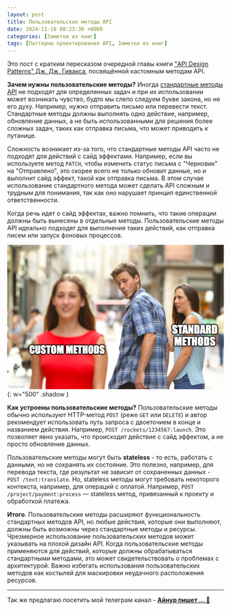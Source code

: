 ```yaml
---
layout: post
title: Пользовательские методы API
date: 2024-11-10 00:23:30 +0000
categories: [Заметки из книг]
tags: [Паттерны проектирования API, Заметки из книг]
---
```


Это пост с кратким пересказом очередной главы книги ["API Design Patterns" Дж. Дж. Гивакса](https://www.oreilly.com/library/view/api-design-patterns/9781617295850/), посвящённой кастомным методам API.

**Зачем нужны пользовательские методы?**  Иногда [стандартные методы API](https://ainur-khakimov.ru/posts/api-design-patterns-standart-methods) не подходят для определенных задач и при их использовании может возникать чувство, будто мы слепо следуем букве закона, но не его духу. Например, нужно отправить письмо или перевести текст. Стандартные методы должны выполнять одно действие, например, обновление данных, а не быть использованными для решения более сложных задач, таких как отправка письма, что может приводить к путанице.

Сложность возникает из-за того, что стандартные методы API часто не подходят для действий с сайд эффектами. Например, если вы используете метод `PATCH`, чтобы изменить статус письма с "Черновик" на "Отправлено", это скорее всего не только обновит данные, но и выполнит сайд эффект, такой как отправка письма. В этом случае использование стандартного метода может сделать API сложным и трудным для понимания, так как оно нарушает принцип единственной ответственности.

Когда речь идет о сайд эффектах, важно помнить, что такие операции должны быть вынесены в отдельные методы. Пользовательские методы API идеально подходят для выполнения таких действий, как отправка писем или запуск фоновых процессов.

![](assets/img/memes/custom_vs_standart_methods.jpg){: w="500" .shadow }

**Как устроены пользовательские методы?** Пользовательские методы обычно используют HTTP-метод `POST` (реже `GET` или `DELETE`) и автор рекомендует использовать путь запроса с двоеточием в конце и названием действия. Например, `POST /rockets/1234567:launch`. Это позволяет явно указать, что происходит действие с сайд эффектом, а не просто обновление данных.

Пользовательские методы могут быть **stateless** - то есть, работать с данными, но не сохранять их состояние. Это полезно, например, для перевода текста, где результат не зависит от сохраненных данных - `POST /text:translate`. Но, stateless методы могут требовать некоторого контекста, например, для операций с оплатой. Например, `POST /project/payment:process` — stateless метод, привязанный к проекту и обработкой платежа.

**Итого**. Пользовательские методы расширяют функциональность стандартных методов API, но любые действия, которые они выполняют, должны быть возможны через стандартные методы и ресурсы. Чрезмерное использование пользовательских методов может указывать на плохой дизайн API. Когда пользовательские методы применяются для действий, которые должны обрабатываться стандартными методами, это может свидетельствовать о проблемах с архитектурой. Важно избегать использования пользовательских методов как костылей для маскировки неудачного расположения ресурсов.

---

Так же предлагаю посетить мой телеграм канал - **[Айнур пишет ... 📝](https://t.me/+OCeCGykqaw1iMTRi)**
